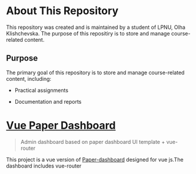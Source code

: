 # About This Repository
This repository was created and is maintained by a student of LPNU, Olha Klishchevska. The purpose of this repositiry is to store and manage course-related content.

## Purpose

The primary goal of this repository is to store and manage course-related content, including:

- Practical assignments

- Documentation and reports

# [Vue Paper Dashboard](https://cristijora.github.io/vue-paper-dashboard/)

> Admin dashboard based on paper dashboard UI template + vue-router

This project is a vue version of [Paper-dashboard](https://www.creative-tim.com/product/paper-dashboard)
designed for vue js.The dashboard includes vue-router

